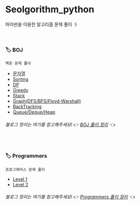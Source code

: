 # Seolgorithm_python
파이썬을 이용한 알고리즘 문제 풀이 🖇

</br>

### 🏷 BOJ
```
백준 문제 풀이
```
- [문자열](https://github.com/seolhee2750/Seolgorithm_python/tree/main/BOJ/%EB%AC%B8%EC%9E%90%EC%97%B4)
- [Sorting](https://github.com/seolhee2750/Seolgorithm_python/tree/main/BOJ/Sorting)
- [DP](https://github.com/seolhee2750/Seolgorithm_python/tree/main/BOJ/DP)
- [Greedy](https://github.com/seolhee2750/Seolgorithm_python/tree/main/BOJ/Greedy)
- [Stack](https://github.com/seolhee2750/Seolgorithm_python/tree/main/BOJ/Stack)
- [Graph(DFS/BFS/Floyd-Warshall)](https://github.com/seolhee2750/Seolgorithm_python/tree/main/BOJ/Graph)
- [BackTracking](https://github.com/seolhee2750/Seolgorithm_python/tree/main/BOJ/BackTracking)
- [Queue/Deque/Heap](https://github.com/seolhee2750/Seolgorithm_python/tree/main/BOJ/Queue-Deque)
###### 블로그 정리는 여기를 참고해주세요! 👉 [BOJ 풀이 정리](https://seolhee2750.tistory.com/category/%F0%9F%9F%A0%5B%20Python%20%5D/BOJ) 👈

</br>

### 🏷 Programmers
```
프로그래머스 문제 풀이
```
- [Level 1](https://github.com/seolhee2750/Seolgorithm_python/tree/main/Programmers/Level1)
- [Level 2](https://github.com/seolhee2750/Seolgorithm_python/tree/main/Programmers/Level2)
###### 블로그 정리는 여기를 참고해주세요! 👉 [Programmers 풀이 정리](https://seolhee2750.tistory.com/category/%F0%9F%9F%A0%5B%20Python%20%5D/Programmers) 👈
